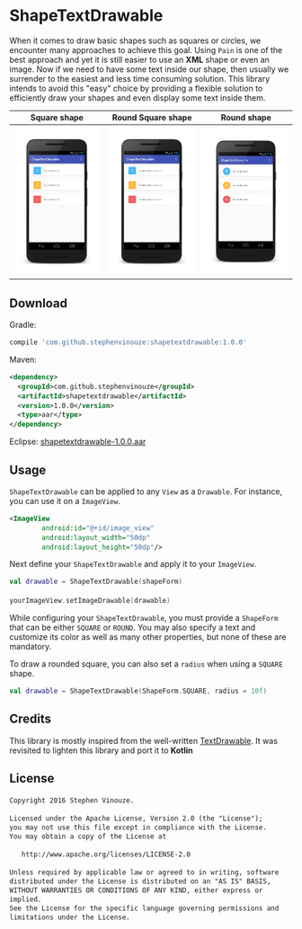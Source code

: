# ShapeTextDrawable
When it comes to draw basic shapes such as squares or circles, we encounter many approaches to achieve this goal. Using `Pain` is one of the best approach and yet it is still easier to use an **XML** shape or even an image. Now if we need to have some text inside our shape, then usually we surrender to the easiest and less time consuming solution. This library intends to avoid this "easy" choice by providing a flexible solution to efficiently draw your shapes and even display some text inside them.

Square shape | Round Square shape | Round shape
---- | ---- | ----
![Square shape](art/square.png) | ![Round square shape](art/round_square.png) | ![Round shape](art/round.png)

## Download

Gradle:

```groovy
compile 'com.github.stephenvinouze:shapetextdrawable:1.0.0'
```

Maven:

```xml
<dependency>
  <groupId>com.github.stephenvinouze</groupId>
  <artifactId>shapetextdrawable</artifactId>
  <version>1.0.0</version>
  <type>aar</type>
</dependency>
```

Eclipse: [shapetextdrawable-1.0.0.aar](https://github.com/StephenVinouze/ShapeTextDrawable/releases/download/1.0.0/shapetextdrawable-1.0.0.aar)

## Usage

`ShapeTextDrawable` can be applied to any `View` as a `Drawable`. For instance, you can use it on a `ImageView`.

```xml
<ImageView
        android:id="@+id/image_view"
        android:layout_width="50dp"
        android:layout_height="50dp"/>
```

Next define your `ShapeTextDrawable` and apply it to your `ImageView`.

```Kotlin
val drawable = ShapeTextDrawable(shapeForm)

yourImageView.setImageDrawable(drawable)
```

While configuring your `ShapeTextDrawable`, you must provide a `ShapeForm` that can be either `SQUARE` or `ROUND`. You may also specify a text and customize its color as well as many other properties, but none of these are mandatory.

To draw a rounded square, you can also set a `radius` when using a `SQUARE` shape.

```Kotlin
val drawable = ShapeTextDrawable(ShapeForm.SQUARE, radius = 10f)
```

## Credits

This library is mostly inspired from the well-written [TextDrawable](https://github.com/amulyakhare/TextDrawable). It was revisited to lighten this library and port it to **Kotlin**

## License

```
Copyright 2016 Stephen Vinouze.

Licensed under the Apache License, Version 2.0 (the "License");
you may not use this file except in compliance with the License.
You may obtain a copy of the License at

   http://www.apache.org/licenses/LICENSE-2.0

Unless required by applicable law or agreed to in writing, software
distributed under the License is distributed on an "AS IS" BASIS,
WITHOUT WARRANTIES OR CONDITIONS OF ANY KIND, either express or implied.
See the License for the specific language governing permissions and
limitations under the License.
```
